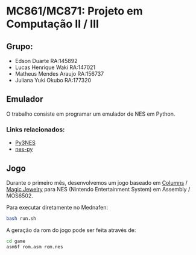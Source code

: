 # MC861/MC871: Projeto em Computação II / III

## Grupo:
* Edson Duarte RA:145892 
* Lucas Henrique Waki RA:147021 
* Matheus Mendes Araujo RA:156737 
* Juliana Yuki Okubo RA:177320


## Emulador

O trabalho consiste em programar um emulador de NES em Python. 


### Links relacionados:
- [Py3NES](https://www.github.com/PyAndy/Py3NES)
- [nes-py](https://www.github.com/Kautenja/nes-py)


## Jogo

Durante o primeiro mês, desenvolvemos um jogo baseado em
[Columns](https://www.youtube.com/watch?v=0p5yzwNA_Ls) /
[Magic Jewelry](https://www.youtube.com/watch?v=s5scYfg9HHA)
para NES (Nintendo Entertainment System) em Assembly / MOS6502.

Para executar diretamente no Mednafen:
```bash
bash run.sh
```

A geração da rom do jogo pode ser feita através de:
```bash
cd game
asm6f rom.asm rom.nes
```
